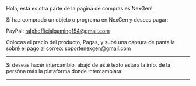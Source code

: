 Hola, está es otra parte de la pagina de compras es NexGen!


Sí haz comprado un objeto o programa en NexGen y deseas pagar:

PayPal: ralphofficialgaming154@gmail.com

Colocas el precío del producto, Pagas, y subé una captura de pantalla 
sobré el pago al correo: soportenexgen@gmail.com





__________________________________________________________________________________________________________________________


Sí deseas hacér intercambio, abajó de esté texto estara la info. de la persóna más la plataforma donde intercambiara:



__________________________________________________________________________________________________________________________

